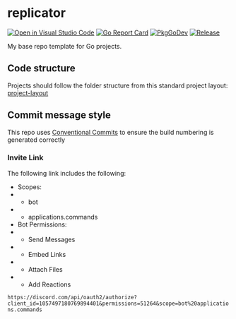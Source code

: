 # replicator

[![Open in Visual Studio Code](https://img.shields.io/static/v1?logo=visualstudiocode&label=&message=Open%20in%20Visual%20Studio%20Code&labelColor=2c2c32&color=007acc&logoColor=007acc)](https://open.vscode.dev/danstis/replicator)
[![Go Report Card](https://goreportcard.com/badge/github.com/danstis/replicator?style=flat-square)](https://goreportcard.com/report/github.com/danstis/replicator)
[![PkgGoDev](https://pkg.go.dev/badge/github.com/danstis/replicator)](https://pkg.go.dev/github.com/danstis/replicator)
[![Release](https://img.shields.io/github/release/danstis/replicator.svg?style=flat-square)](https://github.com/danstis/replicator/releases/latest)

My base repo template for Go projects.

## Code structure

Projects should follow the folder structure from this standard project layout: [project-layout](https://github.com/golang-standards/project-layout)

## Commit message style

This repo uses [Conventional Commits](https://www.conventionalcommits.org/) to ensure the build numbering is generated correctly


### Invite Link

The following link includes the following:

- Scopes:
- - bot
- - applications.commands
- Bot Permissions:
- - Send Messages
- - Embed Links
- - Attach Files
- - Add Reactions

`https://discord.com/api/oauth2/authorize?client_id=1057497180769894401&permissions=51264&scope=bot%20applications.commands`
